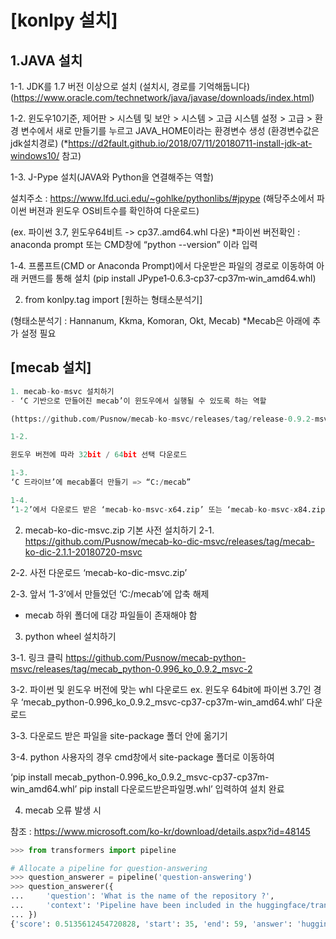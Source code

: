 # [konlpy 설치]

## 1.JAVA 설치

1-1. JDK를 1.7 버전 이상으로 설치 (설치시, 경로를 기억해둡니다) (https://www.oracle.com/technetwork/java/javase/downloads/index.html)

1-2. 윈도우10기준, 제어판 > 시스템 및 보안 > 시스템 > 고급 시스템 설정 > 고급 > 환경 변수에서 새로 만들기를 누르고 JAVA_HOME이라는 환경변수 생성 (환경변수값은 jdk설치경로)
(*https://d2fault.github.io/2018/07/11/20180711-install-jdk-at-windows10/ 참고)

1-3. J-Pype 설치(JAVA와 Python을 연결해주는 역할) 

설치주소 : https://www.lfd.uci.edu/~gohlke/pythonlibs/#jpype 
(해당주소에서 파이썬 버젼과 윈도우 OS비트수를 확인하여 다운로드)

(ex. 파이썬 3.7, 윈도우64비트 -> cp37..amd64.whl 다운)
*파이썬 버전확인 : anaconda prompt 또는 CMD창에 “python --version” 이라 입력

1-4. 프롬프트(CMD or Anaconda Prompt)에서 다운받은 파일의 경로로 이동하여 아래 커맨드를 통해 설치
 (pip install JPype1‑0.6.3‑cp37‑cp37m‑win_amd64.whl) 

2. from konlpy.tag import [원하는 형태소분석기]

(형태소분석기 : Hannanum, Kkma, Komoran, Okt, Mecab)
*Mecab은 아래에 추가 설정 필요





## [mecab 설치]
``` python
1. mecab-ko-msvc 설치하기
- ‘C 기반으로 만들어진 mecab’이 윈도우에서 실행될 수 있도록 하는 역할

(https://github.com/Pusnow/mecab-ko-msvc/releases/tag/release-0.9.2-msvc-3) 참고

1-2.

윈도우 버전에 따라 32bit / 64bit 선택 다운로드

1-3.
‘C 드라이브’에 mecab폴더 만들기 => “C:/mecab”

1-4.
‘1-2’에서 다운로드 받은 ‘mecab-ko-msvc-x64.zip’ 또는 ‘mecab-ko-msvc-x84.zip’ 압축 풀기
```

2. mecab-ko-dic-msvc.zip 기본 사전 설치하기
 2-1. https://github.com/Pusnow/mecab-ko-dic-msvc/releases/tag/mecab-ko-dic-2.1.1-20180720-msvc

 2-2. 
사전 다운로드 ‘mecab-ko-dic-msvc.zip’
 
 2-3.
앞서 ‘1-3’에서 만들었던 ‘C:/mecab’에 압축 해제

* mecab 하위 폴더에 대강 파일들이 존재해야 함
 

3. python wheel 설치하기

 3-1. 링크 클릭
https://github.com/Pusnow/mecab-python-msvc/releases/tag/mecab_python-0.996_ko_0.9.2_msvc-2

 3-2. 
 파이썬 및 윈도우 버전에 맞는 whl 다운로드
 ex. 윈도우 64bit에 파이썬 3.7인 경우 
‘mecab_python-0.996_ko_0.9.2_msvc-cp37-cp37m-win_amd64.whl’ 다운로드

 3-3.
다운로드 받은 파일을 site-package 폴더 안에 옮기기

 3-4.
python 사용자의 경우 cmd창에서 site-package 폴더로 이동하여

‘pip install mecab_python-0.996_ko_0.9.2_msvc-cp37-cp37m-win_amd64.whl’
 pip install 다운로드받은파일명.whl’
 입력하여 설치 완료

4. mecab 오류 발생 시

참조 : https://www.microsoft.com/ko-kr/download/details.aspx?id=48145



``` python
>>> from transformers import pipeline

# Allocate a pipeline for question-answering
>>> question_answerer = pipeline('question-answering')
>>> question_answerer({
...     'question': 'What is the name of the repository ?',
...     'context': 'Pipeline have been included in the huggingface/transformers repository'
... })
{'score': 0.5135612454720828, 'start': 35, 'end': 59, 'answer': 'huggingface/transformers'}

```
